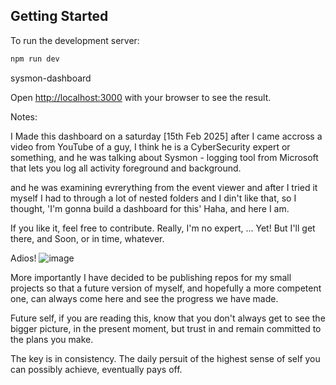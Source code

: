 ## Getting Started

To run the development server:

```bash
npm run dev
```

sysmon-dashboard

Open [http://localhost:3000](http://localhost:3000) with your browser to see the result.

Notes:

I Made this dashboard on a saturday [15th Feb 2025] after I came accross a video from YouTube of a guy,
I think he is a CyberSecurity expert or something, and he was talking about Sysmon - logging tool from Microsoft that lets you log all activity
foreground and background.

and he was examining evrerything from the event viewer and after I tried it myself I had to through a lot of nested folders
and I din't like that, so I thought, 'I'm gonna build a dashboard for this' Haha, and here I am.

If you like it, feel free to contribute. Really, I'm no expert, ... Yet! But I'll get there, and Soon, or in time, whatever.

Adios!
![image](https://github.com/user-attachments/assets/89999c23-4744-4b10-8a09-3e7d1d9e446b)

More importantly I have decided to be publishing repos for my small projects so that a future version of myself, and hopefully a more competent one, 
can always come here and see the progress we have made.

Future self, if you are reading this, know that you don't always get to see the bigger picture, in the present moment, but trust in and remain
committed to the plans you make.

The key is in consistency. The daily persuit of the highest sense of self you can possibly achieve, eventually pays off.
